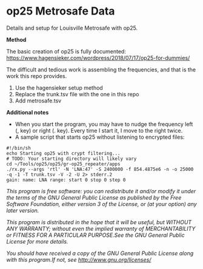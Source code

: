 # op25 Metrosafe Data

Details and setup for Louisville Metrosafe with op25.

**Method**

The basic creation of op25 is fully documented: https://www.hagensieker.com/wordpress/2018/07/17/op25-for-dummies/

The difficult and tedious work is assembling the frequencies, and that is the work this repo provides.

1. Use the hagensieker setup method
2. Replace the trunk.tsv file with the one in this repo
3. Add metrosafe.tsv

**Additional notes**
* When you start the program, you may have to nudge the frequency left (, key) or right (. key). Every time I start it, I move to the right twice.
* A sample script that starts op25 without listening to encrypted files:

```
#!/bin/sh
echo Starting op25 with crypt filtering...
# TODO: Your starting directory will likely vary
cd ~/Tools/op25/op25/gr-op25_repeater/apps
./rx.py --args 'rtl' -N 'LNA:47' -S 2400000 -f 854.4875e6 -n -o 25000 -q -1 -T trunk.tsv -V -2 -U 2> stderr.2
gain: name: LNA range: start 0 stop 0 step 0
```

*This program is free software: you can redistribute it and/or modify
it under the terms of the GNU General Public License as published by
the Free Software Foundation, either version 3 of the License, or
(at your option) any later version.*

*This program is distributed in the hope that it will be useful,
but WITHOUT ANY WARRANTY; without even the implied warranty of
MERCHANTABILITY or FITNESS FOR A PARTICULAR PURPOSE.See the
GNU General Public License for more details.*

*You should have received a copy of the GNU General Public License
along with this program.If not, see http://www.gnu.org/licenses/*

